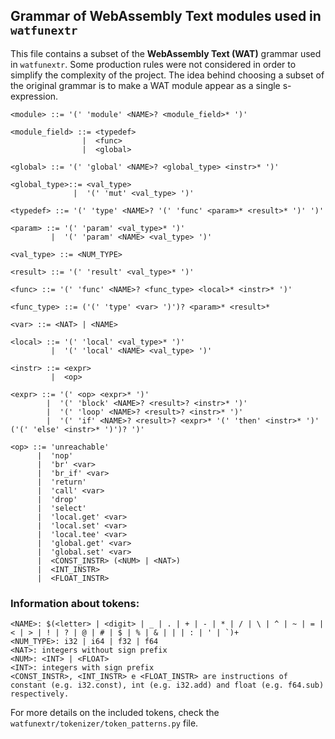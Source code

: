 ## Grammar of WebAssembly Text modules used in `watfunextr`
This file contains a subset of the **WebAssembly Text (WAT)** grammar used in `watfunextr`.
Some production rules were not considered in order to simplify the complexity of the project. 
The idea behind choosing a subset of the original grammar is to make a WAT module appear as a single s-expression.

```
<module> ::= '(' 'module' <NAME>? <module_field>* ')'

<module_field> ::= <typedef>
                |  <func>
                |  <global>

<global> ::= '(' 'global' <NAME>? <global_type> <instr>* ')'

<global_type>::= <val_type>
              |  '(' 'mut' <val_type> ')'

<typedef> ::= '(' 'type' <NAME>? '(' 'func' <param>* <result>* ')' ')'

<param> ::= '(' 'param' <val_type>* ')'
         |  '(' 'param' <NAME> <val_type> ')'

<val_type> ::= <NUM_TYPE>

<result> ::= '(' 'result' <val_type>* ')'

<func> ::= '(' 'func' <NAME>? <func_type> <local>* <instr>* ')'

<func_type> ::= ('(' 'type' <var> ')')? <param>* <result>*

<var> ::= <NAT> | <NAME>

<local> ::= '(' 'local' <val_type>* ')'
         |  '(' 'local' <NAME> <val_type> ')'

<instr> ::= <expr>
         |  <op>

<expr> ::= '(' <op> <expr>* ')'
        |  '(' 'block' <NAME>? <result>? <instr>* ')'
        |  '(' 'loop' <NAME>? <result>? <instr>* ')'
        |  '(' 'if' <NAME>? <result>? <expr>* '(' 'then' <instr>* ')' ('(' 'else' <instr>* ')')? ')'

<op> ::= 'unreachable'
      |  'nop'
      |  'br' <var>
      |  'br_if' <var>
      |  'return'
      |  'call' <var>
      |  'drop'
      |  'select'
      |  'local.get' <var>
      |  'local.set' <var>
      |  'local.tee' <var>
      |  'global.get' <var>
      |  'global.set' <var>
      |  <CONST_INSTR> (<NUM> | <NAT>)
      |  <INT_INSTR>
      |  <FLOAT_INSTR>
```

### Information about tokens:
```
<NAME>: $(<letter> | <digit> | _ | . | + | - | * | / | \ | ^ | ~ | = | < | > | ! | ? | @ | # | $ | % | & | | | : | ' | `)+
<NUM_TYPE>: i32 | i64 | f32 | f64
<NAT>: integers without sign prefix
<NUM>: <INT> | <FLOAT>
<INT>: integers with sign prefix
<CONST_INSTR>, <INT_INSTR> e <FLOAT_INSTR> are instructions of constant (e.g. i32.const), int (e.g. i32.add) and float (e.g. f64.sub) respectively.
```

For more details on the included tokens, check the `watfunextr/tokenizer/token_patterns.py` file.
